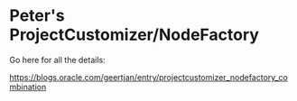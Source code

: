 # Peter's ProjectCustomizer/NodeFactory

Go here for all the details:

<a href="https://blogs.oracle.com/geertjan/entry/projectcustomizer_nodefactory_combination">https://blogs.oracle.com/geertjan/entry/projectcustomizer_nodefactory_combination</a>
